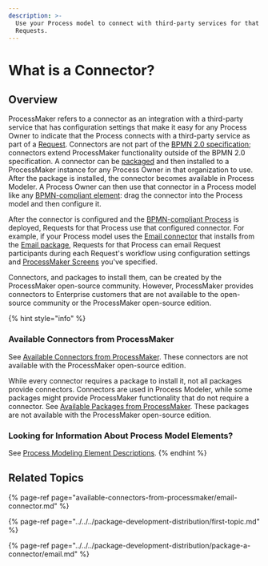 ```yaml
---
description: >-
  Use your Process model to connect with third-party services for that Process's
  Requests.
---
```


# What is a Connector?

## Overview

ProcessMaker refers to a connector as an integration with a third-party service that has configuration settings that make it easy for any Process Owner to indicate that the Process connects with a third-party service as part of a [Request](../../../using-processmaker/requests/what-is-a-request.md). Connectors are not part of the [BPMN 2.0 specification](https://www.omg.org/spec/BPMN/2.0/About-BPMN/); connectors extend ProcessMaker functionality outside of the BPMN 2.0 specification. A connector can be [packaged](../../../package-development-distribution/first-topic.md) and then installed to a ProcessMaker instance for any Process Owner in that organization to use. After the package is installed, the connector becomes available in Process Modeler. A Process Owner can then use that connector in a Process model like any [BPMN-compliant element](../model-your-process/process-modeling-element-descriptions.md): drag the connector into the Process model and then configure it.

After the connector is configured and the [BPMN-compliant Process](../validate-bpmn-2.0-compliance.md) is deployed, Requests for that Process use that configured connector. For example, if your Process model uses the [Email connector](available-connectors-from-processmaker/email-connector.md) that installs from the [Email package](../../../package-development-distribution/package-a-connector/email.md), Requests for that Process can email Request participants during  each Request's workflow using configuration settings and [ProcessMaker Screens](../../design-forms/screens-builder/types-for-screens.md#email) you've specified.

Connectors, and packages to install them, can be created by the ProcessMaker open-source community. However, ProcessMaker provides connectors to Enterprise customers that are not available to the open-source community or the ProcessMaker open-source edition.

{% hint style="info" %}
### Available Connectors from ProcessMaker

See [Available Connectors from ProcessMaker](available-connectors-from-processmaker/). These connectors are not available with the ProcessMaker open-source edition.

While every connector requires a package to install it, not all packages provide connectors. Connectors are used in Process Modeler, while some packages might provide ProcessMaker functionality that do not require a connector. See [Available Packages from ProcessMaker](../../../package-development-distribution/package-a-connector/). These packages are not available with the ProcessMaker open-source edition.

### Looking for Information About Process Model Elements?

See [Process Modeling Element Descriptions](../model-your-process/process-modeling-element-descriptions.md).
{% endhint %}

## Related Topics

{% page-ref page="available-connectors-from-processmaker/email-connector.md" %}

{% page-ref page="../../../package-development-distribution/first-topic.md" %}

{% page-ref page="../../../package-development-distribution/package-a-connector/email.md" %}

